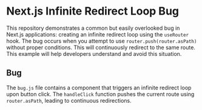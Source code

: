 # Next.js Infinite Redirect Loop Bug

This repository demonstrates a common but easily overlooked bug in Next.js applications: creating an infinite redirect loop using the `useRouter` hook.  The bug occurs when you attempt to use `router.push(router.asPath)` without proper conditions. This will continuously redirect to the same route. This example will help developers understand and avoid this situation.

## Bug

The `bug.js` file contains a component that triggers an infinite redirect loop upon button click.  The `handleClick` function pushes the current route using `router.asPath`, leading to continuous redirections.
